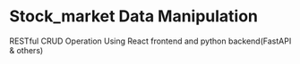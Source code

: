 # Stock_market Data Manipulation
RESTful CRUD Operation Using React frontend and python backend(FastAPI &amp; others)

